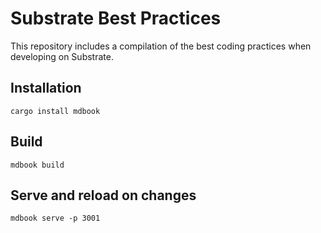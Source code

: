 # Substrate Best Practices

This repository includes a compilation of the best coding practices when developing on Substrate.

## Installation

```shell
cargo install mdbook
```

## Build

```shell
mdbook build
```

## Serve and reload on changes

```shell
mdbook serve -p 3001
```
